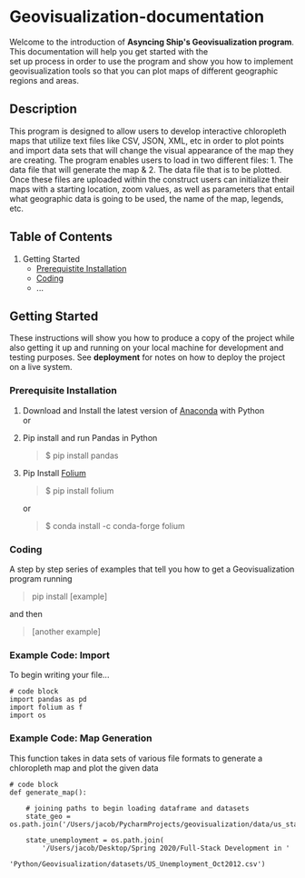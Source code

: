 # Geovisualization-documentation
Welcome to the introduction of **Asyncing Ship's Geovisualization program**. This documentation will help you get started with the\
set up process in order to use the program and show you how to implement geovisualization tools so that you can plot maps of different geographic regions and areas.


## Description
This program is designed to allow users to develop interactive chloropleth maps that utilize text files like CSV, JSON, XML, etc in order to plot points and import data sets that will change the visual appearance of the map they are creating. The program enables users to load in two different files: 1. The data file that will generate the map & 2. The data file that is to be plotted. Once these files are uploaded within the construct users can initialize their maps with a starting location, zoom values, as well as parameters that entail what geographic data is going to be used, the name of the map, legends, etc.


## Table of Contents
1. Getting Started
   - [Prerequistite Installation](https://github.com/Daechathon/EGR400-Geovisualization/blob/Documentation/README.md#prerequisite-installation)
   - [Coding](https://github.com/Daechathon/EGR400-Geovisualization/blob/Documentation/README.md#coding)
   - ...


## Getting Started
These instructions will show you how to produce a copy of the project while also getting it up and running on your local machine for development and testing purposes. See **deployment** for notes on how to deploy the project on a live system.

### Prerequisite Installation
1. Download and Install the latest version of [Anaconda](https://www.anaconda.com/distribution/) with Python\
   or


2. Pip install and run Pandas in Python
   > $ pip install pandas
3. Pip Install [Folium](https://pypi.org/project/folium/)
   > $ pip install folium
   
   or
   
   > $ conda install -c conda-forge folium


### Coding
A step by step series of examples that tell you how to get a Geovisualization program running
> pip install [example]

and then
> [another example]

### Example Code: Import
To begin writing your file...
```
# code block
import pandas as pd
import folium as f
import os
```
### Example Code: Map Generation
This function takes in data sets of various file formats to generate a chloropleth map and plot the given data
```
# code block
def generate_map():
    
    # joining paths to begin loading dataframe and datasets
    state_geo = os.path.join('/Users/jacob/PycharmProjects/geovisualization/data/us_states.json')

    state_unemployment = os.path.join(
        '/Users/jacob/Desktop/Spring 2020/Full-Stack Development in '
        'Python/Geovisualization/datasets/US_Unemployment_Oct2012.csv')
```
